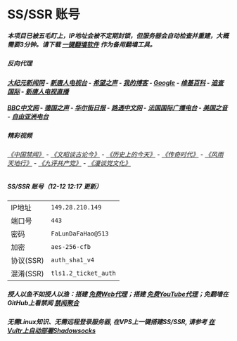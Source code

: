 # SS/SSR 账号 

##### 本项目已被五毛盯上，IP地址会被不定期封锁，但服务器会自动检查并重建，大概需要3分钟。请下载 [一键翻墙软件](https://github.com/gfw-breaker/nogfw/blob/master/README.md?a01) 作为备用翻墙工具。

##### 反向代理
#####  [大纪元新闻网](http://149.28.210.149:10080) - [新唐人电视台](http://149.28.210.149:8000) - [希望之声](http://149.28.210.149:8200) - [我的博客](http://149.28.210.149:10000/) - [Google](http://149.28.210.149:8888/search?q=425事件) - [维基百科](http://149.28.210.149:8100/wiki/喬高-麥塔斯調查報告) - [追查国际](http://149.28.210.149:10010) - [新唐人电视直播](http://149.28.210.149)<br/> <br/> [BBC中文网](http://149.28.210.149:9100/zhongwen/simp) - [德国之声](http://149.28.210.149:9200/zh/在线报导/s-9058?&zhongwen=simp) - [华尔街日报](http://149.28.210.149:9300) - [路透中文网](http://149.28.210.149:9500/) - [法国国际广播电台](http://149.28.210.149:9600/) - [美国之音](http://149.28.210.149:9700/)  - [自由亚洲电台](http://149.28.210.149:9800/) 

##### 精彩视频
###### [《中国禁闻》](https://github.com/gfw-breaker/ntdtv-news/blob/master/README.md?a01) - [《文昭谈古论今》](https://github.com/gfw-breaker/wenzhao/blob/master/README.md?a01) - [《历史上的今天》](https://github.com/gfw-breaker/today-in-history/blob/master/README.md?a01) - [《传奇时代》](http://149.28.210.149:10000/videos/legend/) - [《风雨天地行》](http://149.28.210.149:10000/videos/fytdx/) - [《九评共产党》](http://149.28.210.149:10000/videos/jiuping/) - [《漫谈党文化》](http://149.28.210.149:10000/videos/mtdwh/) 

##### SS/SSR 账号（12-12 12:17 更新）
|||
|-|-|
|IP地址|`149.28.210.149`|
|端口号|`443` |
|密码|`FaLunDaFaHao@513`|  
|加密|`aes-256-cfb`|
|协议(SSR) |`auth_sha1_v4`|  
|混淆(SSR) |`tls1.2_ticket_auth`|  

##### 授人以鱼不如授人以渔：搭建 [免费Web代理](https://github.com/no-gfw/heroku-node-proxy#--end--)；搭建 [免费YouTube代理](https://github.com/gfw-breaker/you2php-heroku#--end--)；免翻墙在GitHub上看禁闻 [禁闻聚合](https://github.com/gfw-breaker/banned-news/blob/master/README.md?a01)

##### 无需Linux知识、无需远程登录服务器, 在VPS上一键搭建SS/SSR, 请参考 [在Vultr上自动部署Shadowsocks](https://gfw-breaker.win/vultr%e9%83%a8%e7%bd%b2ss/) 
